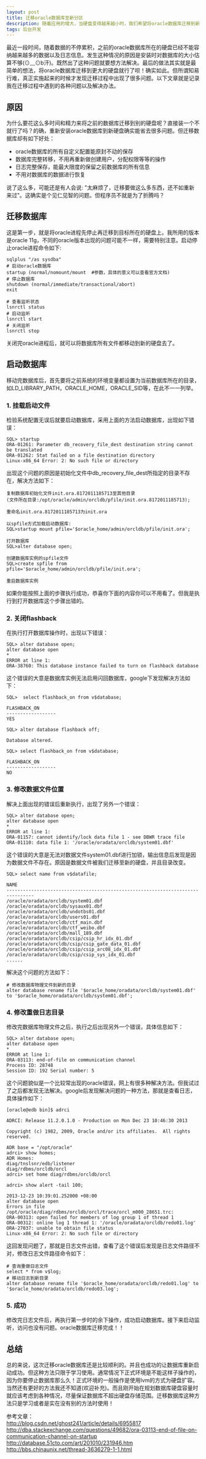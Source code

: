 ```yaml
---
layout: post
title: 迁移oracle数据库至新分区 
description: 随着应用的增大，当硬盘变得越来越小时，我们希望将oracle数据库迁移到新的硬盘 
tags: 后台开发
---
```

最近一段时间，随着数据的不停累积，之前的oracle数据库所在的硬盘已经不能容纳越来越多的数据以及日志信息。发生这种情况的原因是安装时对数据库的大小估算不够(⊙﹏⊙b汗)。既然出了这种问题就要想方法解决。最后的做法其实就是最简单的想法，将oracle数据库迁移到更大的硬盘就行了呗！确实如此。但所谓知易行难，真正实施起来的时候才发现迁移过程中出现了很多问题。以下文章就是记录我在迁移过程中遇到的各种问题以及解决办法。

## 原因
为什么要花这么多时间和精力来将之前的数据库迁移到别的硬盘呢？直接装一个不就行了吗？的确，重新安装oracle数据库到新硬盘确实能省去很多问题。但迁移数据库却有如下好处：

* oracle数据库的所有自定义配置能原封不动的保存
* 数据库完整转移，不用再重新做创建用户，分配权限等等的操作
* 日志完整保存，能最大限度的保留之前数据库的所有信息
* 不用对数据库的数据进行恢复

说了这么多，可能还是有人会说: "太麻烦了，迁移要做这么多东西，还不如重新来过"。这确实是个见仁见智的问题。但程序员不就是为了折腾吗？

## 迁移数据库
这是第一步，就是将oracle进程先停止再迁移到目标所在的硬盘上。我所用的版本是oracle 11g，不同的oracle版本出现的问题可能不一样，需要特别注意。启动停止oracle进程命令如下:

	sqlplus "/as sysdba"
	# 启动oracle数据库
	startup (normal/nomount/mount  #参数，具体的意义可以查看官方文档)
	# 停止数据库
	shutdown (normal/immediate/transactional/abort)
	exit

	# 查看监听状态
	lsnrctl status
	# 启动监听
	lsnrctl start
	# 关闭监听
	lsnrctl stop

关闭完oracle进程后，就可以将数据库所有文件都移动到新的硬盘去了。

## 启动数据库
移动完数据库后，首先要将之前系统的环境变量都设置为当前数据库所在的目录，如LD_LIBRARY_PATH，ORACLE_HOME，ORACLE_SID等，在此不一一列举。

### 1. 挂载启动文件
检验系统配置无误后就要启动数据库，采用上面的方法启动数据库，出现如下错误：
	
	SQL> startup
	ORA-01261: Parameter db_recovery_file_dest destination string cannot be translated
	ORA-01262: Stat failed on a file destination directory
	Linux-x86_64 Error: 2: No such file or directory

出现这个问题的原因是初始化文件中db_recovery_file_dest所指定的目录不存在，解决方法如下：

	复制数据库初始化文件init.ora.8172011185713至其他目录
	(文件所在目录:/opt/oracle/admin/orcldb/pfile/init.ora.8172011185713);

	重命名init.ora.8172011185713为init.ora
	
	以spfile方式加载启动数据库:
	SQL>startup mount pfile='$oracle_home/admin/orcldb/pfile/init.ora';
	
	打开数据库
	SQL>alter database open;
	
	创建数据库实例的spfile文件
	SQL>create spfile from pfile='$oracle_home/admin/orcldb/pfile/init.ora';
	
	重启数据库实例

如果你能按照上面的步骤执行成功，恭喜你下面的内容你可以不用看了。但我是执行到打开数据库这个步骤出错的。

### 2. 关闭flashback
在执行打开数据库操作时，出现以下错误：

	SQL> alter database open;
	alter database open
	*
	ERROR at line 1:
	ORA-38760: This database instance failed to turn on flashback database

这个错误的大意是数据库实例无法启用闪回数据库，google下发现解决方法如下：

	SQL>  select flashback_on from v$database;

	FLASHBACK_ON
	------------------
	YES

	SQL> alter database flashback off;

	Database altered.

	SQL> select flashback_on from v$database;

	FLASHBACK_ON
	------------------
	NO

### 3. 修改数据文件位置
解决上面出现的错误后重新执行，出现了另外一个错误：
	
	SQL> alter database open;
	alter database open
	*
	ERROR at line 1:
	ORA-01157: cannot identify/lock data file 1 - see DBWR trace file
	ORA-01110: data file 1: '/oracle/oradata/orcldb/system01.dbf'

这个错误的大意是无法对数据文件system01.dbf进行加锁，输出信息后发现是因为数据文件不存在。原因是数据文件被我们迁移至新的硬盘，并且目录改变。

	SQL> select name from v$datafile;
	
	NAME
	--------------------------------------------------------------------------------
	/oracle/oradata/orcldb/system01.dbf
	/oracle/oradata/orcldb/sysaux01.dbf
	/oracle/oradata/orcldb/undotbs01.dbf
	/oracle/oradata/orcldb/users01.dbf
	/oracle/oradata/orcldb/ctf_main.dbf
	/oracle/oradata/orcldb/ctf_weibo.dbf
	/oracle/oradata/orcldb/mall_189.dbf
	/oracle/oradata/orcldb/csip/csip_hr_idx_01.dbf
	/oracle/oradata/orcldb/csip/csip_gate_data_01.dbf
	/oracle/oradata/orcldb/csip/csip_arc08_idx_01.dbf
	/oracle/oradata/orcldb/csip/csip_sys_idx_01.dbf
	......

解决这个问题的方法如下：
	
	# 修改数据库物理文件到新的目录
	alter database rename file '$oracle_home/oradata/orcldb/system01.dbf' to '$oracle_home/oradata/orcldb/system01.dbf';

### 4. 修改重做日志目录
修改完数据库物理文件之后，执行之后出现另外一个错误，具体信息如下：
	
	SQL> alter database open;
	alter database open
	*
	ERROR at line 1:
	ORA-03113: end-of-file on communication channel
	Process ID: 28748
	Session ID: 192 Serial number: 5

这个问题貌似是一个比较常出现的oracle错误，网上有很多种解决方法。但我试过了之后都发现无法解决。google后发现解决问题的一种方法，那就是查看日志，具体操作如下：

	[oracle@edb bin]$ adrci

	ADRCI: Release 11.2.0.1.0 - Production on Mon Dec 23 10:46:30 2013

	Copyright (c) 1982, 2009, Oracle and/or its affiliates.  All rights reserved.

	ADR base = "/opt/oracle"
	adrci> show homes;
	ADR Homes: 
	diag/tnslsnr/edb/listener
	diag/rdbms/orcldb/orcl
	adrci> set home diag/rdbms/orcldb/orcl

	adrci> show alert -tail 100;

	2013-12-23 10:39:01.252000 +08:00
	alter database open
	Errors in file /opt/oracle/diag/rdbms/orcldb/orcl/trace/orcl_m000_28651.trc:
	ORA-00313: open failed for members of log group 1 of thread 1
	ORA-00312: online log 1 thread 1: '/oracle/oradata/orcldb/redo01.log'
	ORA-27037: unable to obtain file status
	Linux-x86_64 Error: 2: No such file or directory

这回发现问题了，那就是日志文件出错，查看了这个错误后发现是日志文件路径不对，修改日志文件路径命令如下：

	# 查询重做日志文件
	select * from v$log;
	# 移动日志到新目录
	alter database rename file '$oracle_home/oradata/orcldb/redo01.log' to '$oracle_home/oradata/orcldb/redo03.log';

### 5. 成功
修改完日志文件后，再执行第一步时的余下操作，成功启动数据库。接下来启动监听，访问也没有问题。oracle数据库迁移完成！！

## 总结
总的来说，这次迁移oracle数据库还是比较顺利的。并且也成功的让数据库重新启动成功。但这种方法只限于学习使用。通常情况下正式环境是不能这样子操作的，因为你要停止数据库那么久！正式环境的一般操作是使用lvm的方式为硬盘扩容。当然还有更好的方法我还不知道(欢迎补充)。而且刚开始在规划数据库硬盘容量时就应该考虑到各种情况，尽量保证数据库不超出硬盘存储范围。迁移数据库这种方法只是学习或者是实在没有别的方法时使用！

参考文章： <br />
<a href="http://blog.csdn.net/ghost241/article/details/6955817" target="_blank">http://blog.csdn.net/ghost241/article/details/6955817</a> <br />
<a href="http://dba.stackexchange.com/questions/49682/ora-03113-end-of-file-on-communication-channel-on-startup" target="_blank">http://dba.stackexchange.com/questions/49682/ora-03113-end-of-file-on-communication-channel-on-startup</a> <br />
<a href="http://database.51cto.com/art/201010/231946.htm" target="_blank">http://database.51cto.com/art/201010/231946.htm</a><br />
<a href="http://bbs.chinaunix.net/thread-3636279-1-1.html" target="_blank">http://bbs.chinaunix.net/thread-3636279-1-1.html</a><br />


